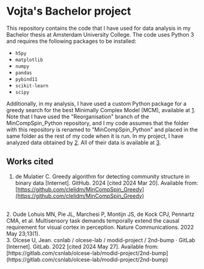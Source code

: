 # Vojta's Bachelor project

This repository contains the code that I have used for data analysis in my Bachelor thesis at Amsterdam University College. The code uses Python 3 and
requires the following packages to be installed:

+ `h5py`
+ `matplotlib`
+ `numpy`
+ `pandas`
+ `pybind11`
+ `scikit-learn`
+ `scipy`

Additionally, in my analysis, I have used a custom Python package for a greedy search for the best Minimally Complex Model (MCM), 
available at [1](https://github.com/DM-Lab-UvA/MinCompSpin_Python/tree/Reorganisation). Note that I have used the
"Reorganisation" branch of the MinCompSpin_Python repository, and I my code assumes that the folder with this repository is renamed
to "MinCompSpin_Python" and placed in the same folder as the rest of my code when it is run. In my project, I have analyzed data 
obtained by [2](https://www.nature.com/articles/s41467-022-30600-4). All of their data is available at 
[3](https://gitlab.com/csnlab/olcese-lab/modid-project/2nd-bump/-/commits/master/?ref_type=HEADS). 

## Works cited
1. de Mulatier C. Greedy algorithm for detecting community structure in binary data [Internet]. GitHub. 
2024 [cited 2024 Mar 20]. Available from: [https://github.com/clelidm/MinCompSpin_Greedy](https://github.com/clelidm/MinCompSpin_Greedy)
<br/>
2. Oude Lohuis MN, Pie JL, Marchesi P, Montijn JS, de Kock CPJ, Pennartz CMA, et al. Multisensory task 
demands temporally extend the causal requirement for visual cortex in perception. Nature Communications. 2022 May 23;13(1). <br/>
3. Olcese U, Jean. csnlab / olcese-lab / modid-project / 2nd-bump · GitLab [Internet]. GitLab. 2022 [cited 2024 May 27]. 
Available from: [https://gitlab.com/csnlab/olcese-lab/modid-project/2nd-bump](https://gitlab.com/csnlab/olcese-lab/modid-project/2nd-bump)

